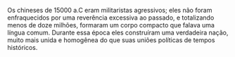 ﻿Os chineses de 15000 a.C eram militaristas agressivos; eles não foram enfraquecidos por uma reverência excessiva ao passado, e totalizando menos de doze milhões, formaram um corpo compacto que falava uma língua comum. Durante essa época eles construíram uma verdadeira nação, muito mais unida e homogênea do que suas uniões políticas de tempos históricos.